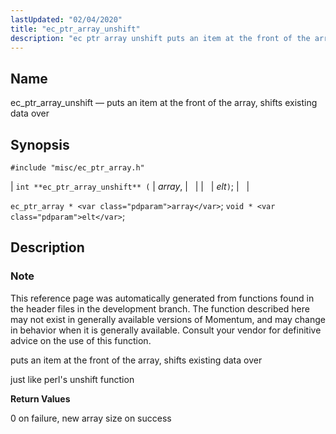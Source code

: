 ```yaml
---
lastUpdated: "02/04/2020"
title: "ec_ptr_array_unshift"
description: "ec ptr array unshift puts an item at the front of the array shifts existing data over int ec ptr array unshift array elt ec ptr array array void elt This reference page was automatically generated from functions found in the header files in the development branch The function described..."
---
```


<a name="apis.ec_ptr_array_unshift"></a> 
## Name

ec_ptr_array_unshift — puts an item at the front of the array, shifts existing data over

## Synopsis

`#include "misc/ec_ptr_array.h"`

| `int **ec_ptr_array_unshift** (` | <var class="pdparam">array</var>, |   |
|   | <var class="pdparam">elt</var>`)`; |   |

`ec_ptr_array * <var class="pdparam">array</var>`;
`void * <var class="pdparam">elt</var>`;<a name="idp58302160"></a> 
## Description

### Note

This reference page was automatically generated from functions found in the header files in the development branch. The function described here may not exist in generally available versions of Momentum, and may change in behavior when it is generally available. Consult your vendor for definitive advice on the use of this function.

puts an item at the front of the array, shifts existing data over

just like perl's unshift function

**<a name="idp58305536"></a> Return Values**

0 on failure, new array size on success